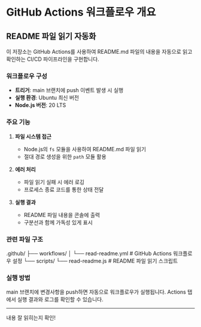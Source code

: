 # GitHub Actions 워크플로우 개요

## README 파일 읽기 자동화

이 저장소는 GitHub Actions를 사용하여 README.md 파일의 내용을 자동으로 읽고 확인하는 CI/CD 파이프라인을 구현합니다.

### 워크플로우 구성

- **트리거**: main 브랜치에 push 이벤트 발생 시 실행
- **실행 환경**: Ubuntu 최신 버전
- **Node.js 버전**: 20 LTS

### 주요 기능

1. **파일 시스템 접근**
   - Node.js의 `fs` 모듈을 사용하여 README.md 파일 읽기
   - 절대 경로 생성을 위한 `path` 모듈 활용

2. **에러 처리**
   - 파일 읽기 실패 시 에러 로깅
   - 프로세스 종료 코드를 통한 상태 전달

3. **실행 결과**
   - README 파일 내용을 콘솔에 출력
   - 구분선과 함께 가독성 있게 표시

### 관련 파일 구조

.github/
├── workflows/
│   └── read-readme.yml    # GitHub Actions 워크플로우 설정
└── scripts/
    └── read-readme.js     # README 파일 읽기 스크립트

### 실행 방법

main 브랜치에 변경사항을 push하면 자동으로 워크플로우가 실행됩니다.
Actions 탭에서 실행 결과와 로그를 확인할 수 있습니다.

---

내용 잘 읽히는지 확인!